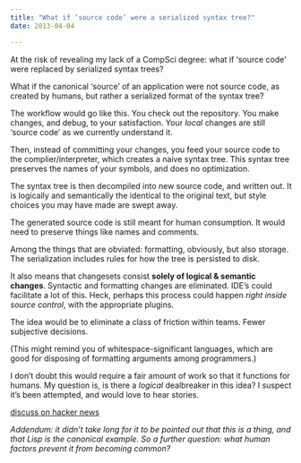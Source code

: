 ```yaml
---
title: "What if ‘source code’ were a serialized syntax tree?"
date: 2013-04-04

---
```


At the risk of revealing my lack of a CompSci degree: what if ‘source code’ were replaced by serialized syntax trees?

What if the canonical ‘source’ of an application were not source code, as created by humans, but rather a serialized format of the syntax tree?

The workflow would go like this. You check out the repository. You make changes, and debug, to your satisfaction. Your _local_ changes are still ‘source code’ as we currently understand it.

Then, instead of committing your changes, you feed your source code to the complier/interpreter, which creates a naive syntax tree. This syntax tree preserves the names of your symbols, and does no optimization.

The syntax tree is then decompiled into new source code, and written out. It is logically and semantically the identical to the original text, but style choices you may have made are swept away.

The generated source code is still meant for human consumption. It would need to preserve things like names and comments.

Among the things that are obviated: formatting, obviously, but also storage. The serialization includes rules for how the tree is persisted to disk.

It also means that changesets consist **solely of logical &amp; semantic changes**. Syntactic and formatting changes are eliminated. IDE’s could facilitate a lot of this. Heck, perhaps this process could happen _right inside source control_, with the appropriate plugins.

The idea would be to eliminate a class of friction within teams. Fewer subjective decisions.

(This might remind you of whitespace-significant languages, which are good for disposing of formatting arguments among programmers.)

I don’t doubt this would require a fair amount of work so that it functions for humans. My question is, is there a _logical_ dealbreaker in this idea? I suspect it’s been attempted, and would love to hear stories.

[discuss on hacker news](https://news.ycombinator.com/item?id=5490663)

_Addendum: it didn’t take long for it to be pointed out that this is a thing, and that Lisp is the canonical example. So a further question: what human factors prevent it from becoming common?_

